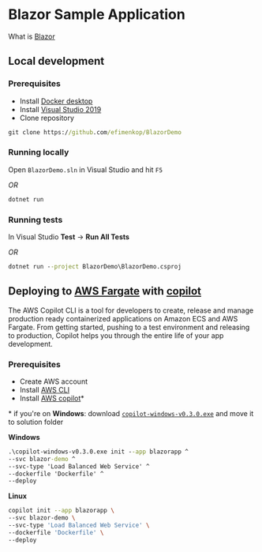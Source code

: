 # Blazor Sample Application

What is [Blazor](https://docs.microsoft.com/en-us/aspnet/core/blazor/?view=aspnetcore-3.1)

## Local development

### Prerequisites
* Install [Docker desktop](https://www.docker.com/products/docker-desktop)
* Install [Visual Studio 2019](https://visualstudio.microsoft.com/downloads/)
* Clone repository
```cmd
git clone https://github.com/efimenkop/BlazorDemo
```
### Running locally
Open `BlazorDemo.sln` in Visual Studio and hit `F5`

*OR*
```cmd
dotnet run
```

### Running tests
In Visual Studio **Test** -> **Run All Tests**

*OR*
```cmd
dotnet run --project BlazorDemo\BlazorDemo.csproj
```


## Deploying to [AWS Fargate](https://aws.amazon.com/fargate/) with [copilot](https://aws.amazon.com/blogs/containers/introducing-aws-copilot/)

The AWS Copilot CLI is a tool for developers to create, release and manage production ready containerized applications on Amazon ECS and AWS Fargate. From getting started, pushing to a test environment and releasing to production, Copilot helps you through the entire life of your app development.

### Prerequisites
* Create AWS account
* Install [AWS CLI](https://aws.amazon.com/cli/)
* Install [AWS copilot]([copilot](https://aws.amazon.com/blogs/containers/introducing-aws-copilot/))\*

\* if you're on **Windows**: download [`copilot-windows-v0.3.0.exe`](https://github.com/aws/copilot-cli/releases/download/v0.3.0/copilot-windows-v0.3.0.exe) and move it to solution folder

**Windows**

```cmd
.\copilot-windows-v0.3.0.exe init --app blazorapp ^
--svc blazor-demo ^
--svc-type 'Load Balanced Web Service' ^
--dockerfile 'Dockerfile' ^
--deploy
```

**Linux**

```sh
copilot init --app blazorapp \
--svc blazor-demo \
--svc-type 'Load Balanced Web Service' \
--dockerfile 'Dockerfile' \
--deploy
```